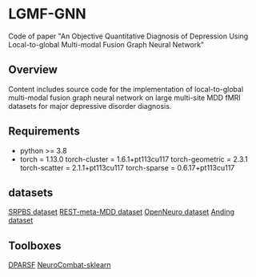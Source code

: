 # LGMF-GNN
Code of paper "An Objective Quantitative Diagnosis of Depression Using Local-to-global Multi-modal Fusion Graph Neural Network"

## Overview
Content includes source code for the implementation of local-to-global multi-modal fusion graph neural network on large multi-site MDD fMRI datasets for major depressive disorder diagnosis.

## Requirements
- python >= 3.8
- torch = 1.13.0
torch-cluster = 1.6.1+pt113cu117
torch-geometric = 2.3.1
torch-scatter = 2.1.1+pt113cu117
torch-sparse = 0.6.17+pt113cu117

## datasets
[SRPBS dataset](https://doi.org/10.7303/syn22317081)
[REST-meta-MDD dataset](https://doi.org/10.57760/sciencedb.o00115.00013)
[OpenNeuro dataset](https://openneuro.org/datasets/ds002748)
[Anding dataset](https://pan.baidu.com/s/15pjQske5yGaiyz-7_TEVqg)

## Toolboxes
[DPARSF](http://www.rfmri.org/DPARSF)
[NeuroCombat-sklearn](https://github.com/Warvito/neurocombat_sklearn)
